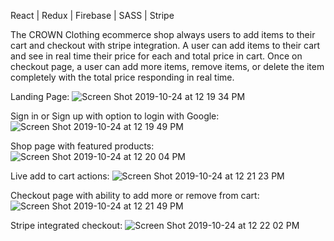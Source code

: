 React | Redux | Firebase | SASS | Stripe

The CROWN Clothing ecommerce shop always users to add items to their cart and checkout with stripe integration.  A user can add items to their cart and see in real time their price for each and total price in cart.  Once on checkout page, a user can add more items, remove items, or delete the item completely with the total price responding in real time.  



Landing Page:
![Screen Shot 2019-10-24 at 12 19 34 PM](https://user-images.githubusercontent.com/29295716/67505425-38624f80-f659-11e9-9044-7787d25f69a9.png)

Sign in or Sign up with option to login with Google:
![Screen Shot 2019-10-24 at 12 19 49 PM](https://user-images.githubusercontent.com/29295716/67505484-5a5bd200-f659-11e9-99ae-6dfd4b630e1f.png)

Shop page with featured products:
![Screen Shot 2019-10-24 at 12 20 04 PM](https://user-images.githubusercontent.com/29295716/67505526-6d6ea200-f659-11e9-87bb-64f88df6b67b.png)

Live add to cart actions:
![Screen Shot 2019-10-24 at 12 21 23 PM](https://user-images.githubusercontent.com/29295716/67505567-82e3cc00-f659-11e9-9fa5-95fbf747c9e4.png)

Checkout page with ability to add more or remove from cart:
![Screen Shot 2019-10-24 at 12 21 49 PM](https://user-images.githubusercontent.com/29295716/67505614-9bec7d00-f659-11e9-987e-fa1fe9109897.png)

Stripe integrated checkout:
![Screen Shot 2019-10-24 at 12 22 02 PM](https://user-images.githubusercontent.com/29295716/67505647-a73fa880-f659-11e9-8075-7a476b57871f.png)

